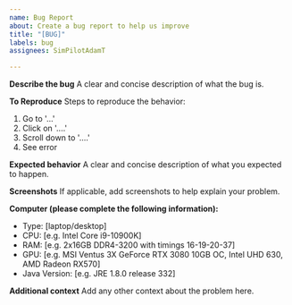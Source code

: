 ```yaml
---
name: Bug Report
about: Create a bug report to help us improve
title: "[BUG]"
labels: bug
assignees: SimPilotAdamT

---
```


**Describe the bug**
A clear and concise description of what the bug is.

**To Reproduce**
Steps to reproduce the behavior:
1. Go to '...'
2. Click on '....'
3. Scroll down to '....'
4. See error

**Expected behavior**
A clear and concise description of what you expected to happen.

**Screenshots**
If applicable, add screenshots to help explain your problem.

**Computer (please complete the following information):**
 - Type: [laptop/desktop]
 - CPU: [e.g. Intel Core i9-10900K]
 - RAM: [e.g. 2x16GB DDR4-3200 with timings 16-19-20-37]
 - GPU: [e.g. MSI Ventus 3X GeForce RTX 3080 10GB OC, Intel UHD 630, AMD Radeon RX570]
 - Java Version: [e.g. JRE 1.8.0 release 332]

**Additional context**
Add any other context about the problem here.
